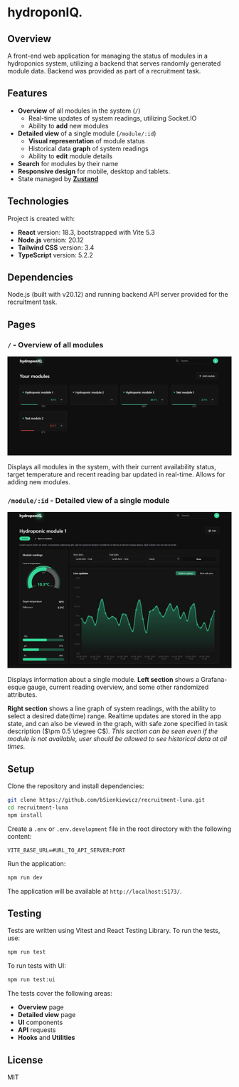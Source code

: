 # hydroponIQ.

## Overview
A front-end web application for managing the status of modules in a hydroponics system, utilizing a backend that serves randomly generated module data. Backend was provided as part of a recruitment task.

## Features
- __Overview__ of all modules in the system (`/`)
  - Real-time updates of system readings, utilizing Socket.IO
  - Ability to __add__ new modules
- __Detailed view__ of a single module (`/module/:id`)
  - __Visual representation__ of module status
  - Historical data __graph__ of system readings
  - Ability to __edit__ module details
- __Search__ for modules by their name
- __Responsive design__ for mobile, desktop and tablets.
- State managed by [__Zustand__](https://zustand-demo.pmnd.rs/)

## Technologies
Project is created with:
- __React__ version: 18.3, bootstrapped with Vite 5.3
- __Node.js__ version: 20.12
- __Tailwind CSS__ version: 3.4
- __TypeScript__ version: 5.2.2

## Dependencies
Node.js (built with v20.12) and running backend API server provided for the recruitment task.

## Pages
### `/` - Overview of all modules
![Dahboard photo](/public/dash.jpg)

Displays all modules in the system, with their current availability status, target temperature and recent reading bar updated in real-time. Allows for adding new modules.

### `/module/:id` - Detailed view of a single module
![Dahboard photo](/public/module.jpg)

Displays information about a single module. __Left section__ shows a Grafana-esque gauge, current reading overview, and some other randomized attributes.

__Right section__ shows a line graph of system readings, with the ability to select a desired date(time) range. Realtime updates are stored in the app state, and can also be viewed in the graph, with safe zone specified in task description ($\pm 0.5 \degree C$).
_This section can be seen even if the module is not available, user should be allowed to see historical data at all times._

## Setup
Clone the repository and install dependencies:
```bash
git clone https://github.com/bSienkiewicz/recruitment-luna.git
cd recruitment-luna
npm install
```
Create a `.env` or `.env.development` file in the root directory with the following content:
```env
VITE_BASE_URL=#URL_TO_API_SERVER:PORT
```
Run the application:
```bash
npm run dev
```
The application will be available at `http://localhost:5173/`.

## Testing
Tests are written using Vitest and React Testing Library. To run the tests, use:
```bash
npm run test
```
To run tests with UI:
```bash
npm run test:ui
```
The tests cover the following areas:
- __Overview__ page
- __Detailed view__ page
- __UI__ components
- __API__ requests
- __Hooks__ and __Utilities__

## License
MIT
